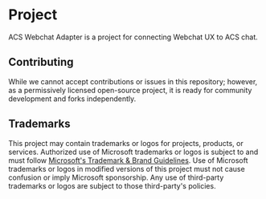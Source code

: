 # Project

ACS Webchat Adapter is a project for connecting Webchat UX to ACS chat.

## Contributing

While we cannot accept contributions or issues in this repository; however, as a permissively licensed open-source project, it is ready for community development and forks independently.

## Trademarks

This project may contain trademarks or logos for projects, products, or services. Authorized use of Microsoft
trademarks or logos is subject to and must follow [Microsoft's Trademark & Brand Guidelines](https://www.microsoft.com/en-us/legal/intellectualproperty/trademarks/usage/general).
Use of Microsoft trademarks or logos in modified versions of this project must not cause confusion or imply Microsoft sponsorship.
Any use of third-party trademarks or logos are subject to those third-party's policies.
